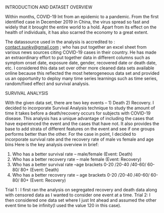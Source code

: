 INTRODUCTION AND DATASET OVERVIEW
Within months, COVID-19 Int from an epidemic to a pandemic. From the first identified case in December 2019 in China, the virus spread so fast and widely that it brought the entire world to a hold. Apart from its effect on the health of individuals, it has also scarred the economy to a great extent.
The datassource used in the analysis is accredited to : contact.sunky@gmail.com ; who has put together an excel sheet from various news sources citing COVID-19 cases in their country. He has made an extraordinary effort to put together data in different columns such as symptom onset date, exposure date, gender, recovered date or death date, etc. I considered this data set over other more cleaned data sets available online because this reflected the most heterogeneous data set and provided us an opportunity to deploy many time series learnings such as time series, random/fixed effect and survival analysis.

SURVIVAL ANALYSIS
With the given data set, there are two key events – 1) Death 2) Recovery. I decided to incorporate Survival Analysis technique to study the amount of time it takes before a death/recovery occurs for subjects with COVID-19 disease. This analysis has a unique advantage of including the cases that have experienced the event and the cases that have not. It also provides the base to add strata of different features on the event and see if one groups performs better than the other. For the case in point, I decided to incorporate survival rate and the recovery rate of male vs female and age binsHere is the key analysis overview in brief:1) Who has a better survival rate – male/female (Event: Death)2) Who has a better recovery rate – male female (Event: Recovery)3) Who has a better survival rate –age brackets 0-20 /20-40 /40-60/ 60-80/ 80+ (Event: Death)4) Who has a better recovery rate – age brackets 0-20 /20-40 /40-60/ 60-80/ 80+ (Event: Recovery)
Trial 1 : I first ran the analysis on segregated recovery and death data along with censored data as I wanted to consider one event at a time.Trial 2: I then considered one data set where I just Int ahead and assumed the other event time to be infinity(I used the value 120 in this case).